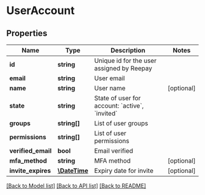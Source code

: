 # UserAccount

## Properties
 Name               | Type                          | Description                                                        | Notes      
--------------------|-------------------------------|--------------------------------------------------------------------|------------
 **id**             | **string**                    | Unique id for the user assigned by Reepay                          |
 **email**          | **string**                    | User email                                                         |
 **name**           | **string**                    | User name                                                          | [optional] 
 **state**          | **string**                    | State of user for account: &#x60;active&#x60;, &#x60;invited&#x60; |
 **groups**         | **string[]**                  | List of user groups                                                |
 **permissions**    | **string[]**                  | List of user permissions                                           |
 **verified_email** | **bool**                      | Email verified                                                     |
 **mfa_method**     | **string**                    | MFA method                                                         | [optional] 
 **invite_expires** | [**\DateTime**](\DateTime.md) | Expiry date for invite                                             | [optional] 

[[Back to Model list]](../../README.md#documentation-for-models) [[Back to API list]](../../README.md#documentation-for-api-endpoints) [[Back to README]](../../README.md)

